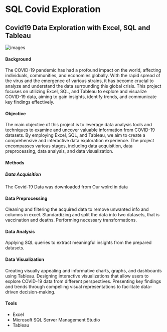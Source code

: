 # SQL Covid Exploration
## Covid19 Data Exploration with Excel, SQL and Tableau

![images](https://github.com/ahithoyeboah/SQL_Covid-Exploration/assets/123301166/d37ee4e2-643e-4a0c-bd9e-c475b06402cd)

#### Background
The COVID-19 pandemic has had a profound impact on the world, affecting individuals, communities, and economies globally. With the rapid spread of the virus and the emergence of various strains, it has become crucial to analyze and understand the data surrounding this global crisis. This project focuses on utilizing Excel, SQL, and Tableau to explore and visualize COVID-19 data, aiming to gain insights, identify trends, and communicate key findings effectively.

#### Objective
The main objective of this project is to leverage data analysis tools and techniques to examine and uncover valuable information from COVID-19 datasets. By employing Excel, SQL, and Tableau, we aim to create a comprehensive and interactive data exploration experience. The project encompasses various stages, including data acquisition, data preprocessing, data analysis, and data visualization.

#### Methods

##### Data Acquisition
The Covid-19 Data was downloaded from Our wolrd in data

#### Data Preprocessing
Cleaning and filtering the acquired data to remove unwanted info and columns in excel.
Standardizing and split the data into two datasets, that is vaccination and deaths.
Performing necessary transformations.

#### Data Analysis
Applying SQL queries to extract meaningful insights from the prepared datasets.

#### Data Visualization
Creating visually appealing and informative charts, graphs, and dashboards using Tableau.
Designing interactive visualizations that allow users to explore COVID-19 data from different perspectives.
Presenting key findings and trends through compelling visual representations to facilitate data-driven decision-making.

#### Tools
* Excel
* Microsoft SQL Server Management Studio
* Tableau

